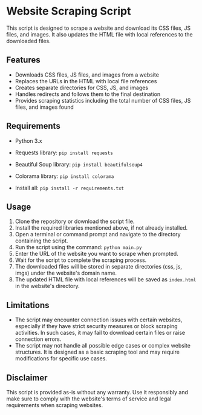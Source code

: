 # Website Scraping Script

This script is designed to scrape a website and download its CSS files, JS files, and images. It also updates the HTML file with local references to the downloaded files.

## Features

- Downloads CSS files, JS files, and images from a website
- Replaces the URLs in the HTML with local file references
- Creates separate directories for CSS, JS, and images
- Handles redirects and follows them to the final destination
- Provides scraping statistics including the total number of CSS files, JS files, and images found

## Requirements

- Python 3.x
- Requests library: `pip install requests`
- Beautiful Soup library: `pip install beautifulsoup4`
- Colorama library: `pip install colorama`

- Install all: `pip install -r requirements.txt`

## Usage

1. Clone the repository or download the script file.
2. Install the required libraries mentioned above, if not already installed.
3. Open a terminal or command prompt and navigate to the directory containing the script.
4. Run the script using the command: `python main.py`
5. Enter the URL of the website you want to scrape when prompted.
6. Wait for the script to complete the scraping process.
7. The downloaded files will be stored in separate directories (css, js, imgs) under the website's domain name.
8. The updated HTML file with local references will be saved as `index.html` in the website's directory.

## Limitations

- The script may encounter connection issues with certain websites, especially if they have strict security measures or block scraping activities. In such cases, it may fail to download certain files or raise connection errors.
- The script may not handle all possible edge cases or complex website structures. It is designed as a basic scraping tool and may require modifications for specific use cases.

## Disclaimer

This script is provided as-is without any warranty. Use it responsibly and make sure to comply with the website's terms of service and legal requirements when scraping websites.
